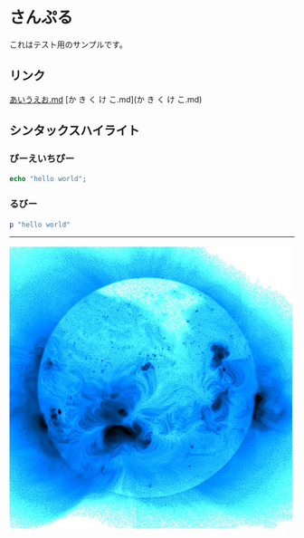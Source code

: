 # さんぷる

これはテスト用のサンプルです。

## リンク

[あいうえお.md](あいうえお.md)
[か き く け こ.md](か き く け こ.md)

## シンタックスハイライト

### ぴーえいちぴー

```php
echo "hello world";
```

### るびー

```ruby
p "hello world"
```

----

![おれおれ.jpg](おれおれ.jpg)
